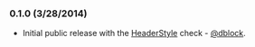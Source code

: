 ### 0.1.0 (3/28/2014)

* Initial public release with the [HeaderStyle](checks/HeaderStyle.md) check - [@dblock](https://github.com/dblock).
